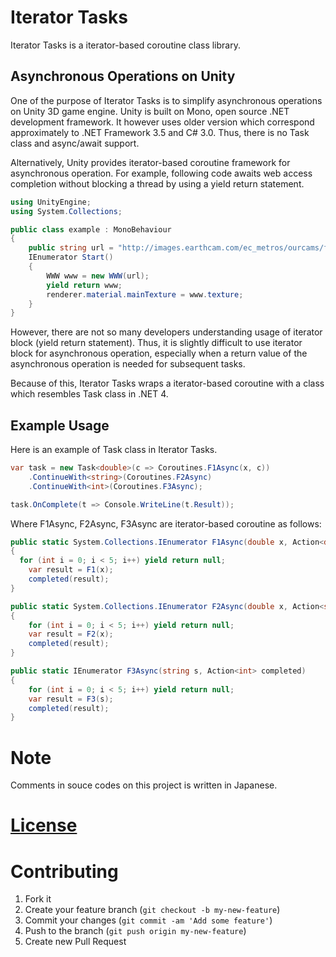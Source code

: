 # Iterator Tasks

Iterator Tasks is a iterator-based coroutine class library.

## Asynchronous Operations on Unity

One of the purpose of Iterator Tasks is to simplify asynchronous operations on Unity 3D game engine. Unity is built on Mono, open source .NET development framework. It however uses older version which correspond approximately to .NET Framework 3.5 and C# 3.0. Thus, there is no Task class and async/await support.

Alternatively, Unity provides iterator-based coroutine framework for asynchronous operation. For example, following code awaits web access completion without blocking a thread by using a yield return statement.

```c#
using UnityEngine;
using System.Collections;

public class example : MonoBehaviour
{
    public string url = "http://images.earthcam.com/ec_metros/ourcams/fridays.jpg";
    IEnumerator Start()
    {
        WWW www = new WWW(url);
        yield return www;
        renderer.material.mainTexture = www.texture;
    }
}
```

However, there are not so many developers understanding usage of iterator block (yield return statement). Thus, it is slightly difficult to use iterator block for asynchronous operation, especially when a return value of the asynchronous operation is needed for subsequent tasks.

Because of this, Iterator Tasks wraps a  iterator-based coroutine with a class which resembles Task class in .NET 4.

## Example Usage

Here is an example of Task class in Iterator Tasks.

```c#
var task = new Task<double>(c => Coroutines.F1Async(x, c))
    .ContinueWith<string>(Coroutines.F2Async)
    .ContinueWith<int>(Coroutines.F3Async);

task.OnComplete(t => Console.WriteLine(t.Result));
```

Where F1Async, F2Async, F3Async are iterator-based coroutine as follows:

```c#
public static System.Collections.IEnumerator F1Async(double x, Action<double> completed)
{
  for (int i = 0; i < 5; i++) yield return null;
	var result = F1(x);
	completed(result);
}

public static System.Collections.IEnumerator F2Async(double x, Action<string> completed)
{
	for (int i = 0; i < 5; i++) yield return null;
	var result = F2(x);
	completed(result);
}

public static IEnumerator F3Async(string s, Action<int> completed)
{
	for (int i = 0; i < 5; i++) yield return null;
	var result = F3(s);
	completed(result);
}
```

# Note

Comments in souce codes on this project is written in Japanese.

# [License](https://github.com/aiming/iterator-tasks/blob/master/LICENSE.md)

# Contributing
1. Fork it
2. Create your feature branch (`git checkout -b my-new-feature`)
3. Commit your changes (`git commit -am 'Add some feature'`)
4. Push to the branch (`git push origin my-new-feature`)
5. Create new Pull Request

